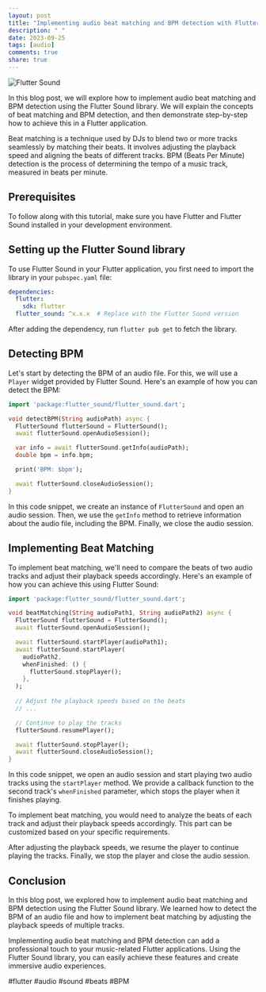```yaml
---
layout: post
title: "Implementing audio beat matching and BPM detection with Flutter Sound"
description: " "
date: 2023-09-25
tags: [audio]
comments: true
share: true
---
```


![Flutter Sound](https://flutter.dev/images/flutter-logo-sharing.png)

In this blog post, we will explore how to implement audio beat matching and BPM detection using the Flutter Sound library. We will explain the concepts of beat matching and BPM detection, and then demonstrate step-by-step how to achieve this in a Flutter application.

Beat matching is a technique used by DJs to blend two or more tracks seamlessly by matching their beats. It involves adjusting the playback speed and aligning the beats of different tracks. BPM (Beats Per Minute) detection is the process of determining the tempo of a music track, measured in beats per minute.

## Prerequisites

To follow along with this tutorial, make sure you have Flutter and Flutter Sound installed in your development environment.

## Setting up the Flutter Sound library

To use Flutter Sound in your Flutter application, you first need to import the library in your `pubspec.yaml` file:

```yaml
dependencies:
  flutter:
    sdk: flutter
  flutter_sound: ^x.x.x  # Replace with the Flutter Sound version
```

After adding the dependency, run `flutter pub get` to fetch the library.

## Detecting BPM

Let's start by detecting the BPM of an audio file. For this, we will use a `Player` widget provided by Flutter Sound. Here's an example of how you can detect the BPM:

```dart
import 'package:flutter_sound/flutter_sound.dart';

void detectBPM(String audioPath) async {
  FlutterSound flutterSound = FlutterSound();
  await flutterSound.openAudioSession();

  var info = await flutterSound.getInfo(audioPath);
  double bpm = info.bpm;

  print('BPM: $bpm');

  await flutterSound.closeAudioSession();
}
```

In this code snippet, we create an instance of `FlutterSound` and open an audio session. Then, we use the `getInfo` method to retrieve information about the audio file, including the BPM. Finally, we close the audio session.

## Implementing Beat Matching

To implement beat matching, we'll need to compare the beats of two audio tracks and adjust their playback speeds accordingly. Here's an example of how you can achieve this using Flutter Sound:

```dart
import 'package:flutter_sound/flutter_sound.dart';

void beatMatching(String audioPath1, String audioPath2) async {
  FlutterSound flutterSound = FlutterSound();
  await flutterSound.openAudioSession();

  await flutterSound.startPlayer(audioPath1);
  await flutterSound.startPlayer(
    audioPath2,
    whenFinished: () {
      flutterSound.stopPlayer();
    },
  );
  
  // Adjust the playback speeds based on the beats
  // ...

  // Continue to play the tracks
  flutterSound.resumePlayer();

  await flutterSound.stopPlayer();
  await flutterSound.closeAudioSession();
}
```

In this code snippet, we open an audio session and start playing two audio tracks using the `startPlayer` method. We provide a callback function to the second track's `whenFinished` parameter, which stops the player when it finishes playing.

To implement beat matching, you would need to analyze the beats of each track and adjust their playback speeds accordingly. This part can be customized based on your specific requirements.

After adjusting the playback speeds, we resume the player to continue playing the tracks. Finally, we stop the player and close the audio session.

## Conclusion

In this blog post, we explored how to implement audio beat matching and BPM detection using the Flutter Sound library. We learned how to detect the BPM of an audio file and how to implement beat matching by adjusting the playback speeds of multiple tracks.

Implementing audio beat matching and BPM detection can add a professional touch to your music-related Flutter applications. Using the Flutter Sound library, you can easily achieve these features and create immersive audio experiences.

#flutter #audio #sound #beats #BPM